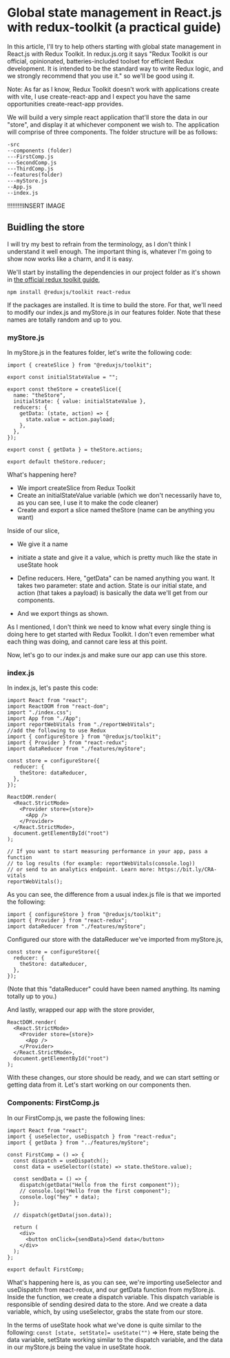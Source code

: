 # Global state management in React.js with redux-toolkit (a practical guide)

In this article, I'll try to help others starting with global state management in React.js with Redux Toolkit. In redux.js.org it says "Redux Toolkit is our official, opinionated, batteries-included toolset for efficient Redux development. It is intended to be the standard way to write Redux logic, and we strongly recommend that you use it." so we'll be good using it.

Note: As far as I know, Redux Toolkit doesn't work with applications create with vite, I use create-react-app and I expect you have the same opportunities create-react-app provides.

We will build a very simple react application that'll store the data in our "store", and display it at whichever component we wish to. The application will comprise of three components. The folder structure will be as follows:

```
-src
--components (folder)
---FirstComp.js
---SecondComp.js
---ThirdComp.js
--features(folder)
---myStore.js
--App.js
--index.js
```

!!!!!!!!!INSERT IMAGE

## Buidling the store

I will try my best to refrain from the terminology, as I don't think I understand it well enough. The important thing is, whatever I'm going to show now works like a charm, and it is easy.

We'll start by installing the dependencies in our project folder as it's shown in [the official redux toolkit guide](https://redux-toolkit.js.org/tutorials/quick-start),

`npm install @reduxjs/toolkit react-redux`

If the packages are installed. It is time to build the store. For that, we'll need to modify our index.js and myStore.js in our features folder. Note that these names are totally random and up to you.

### myStore.js

In myStore.js in the features folder, let's write the following code:

```
import { createSlice } from "@reduxjs/toolkit";

export const initialStateValue = "";

export const theStore = createSlice({
  name: "theStore",
  initialState: { value: initialStateValue },
  reducers: {
    getData: (state, action) => {
      state.value = action.payload;
    },
  },
});

export const { getData } = theStore.actions;

export default theStore.reducer;
```

What's happening here?

- We import createSlice from Redux Toolkit
- Create an initialStateValue variable (which we don't necessarily have to, as you can see, I use it to make the code cleaner)
- Create and export a slice named theStore (name can be anything you want)

Inside of our slice,

- We give it a name
- initiate a state and give it a value, which is pretty much like the state in useState hook
- Define reducers. Here, "getData" can be named anything you want. It takes two parameter: state and action. State is our initial state, and action (that takes a payload) is basically the data we'll get from our components.

- And we export things as shown.

As I mentioned, I don't think we need to know what every single thing is doing here to get started with Redux Toolkit. I don't even remember what each thing was doing, and cannot care less at this point.

Now, let's go to our index.js and make sure our app can use this store.

### index.js

In index.js, let's paste this code:

```
import React from "react";
import ReactDOM from "react-dom";
import "./index.css";
import App from "./App";
import reportWebVitals from "./reportWebVitals";
//add the following to use Redux
import { configureStore } from "@reduxjs/toolkit";
import { Provider } from "react-redux";
import dataReducer from "./features/myStore";

const store = configureStore({
  reducer: {
    theStore: dataReducer,
  },
});

ReactDOM.render(
  <React.StrictMode>
    <Provider store={store}>
      <App />
    </Provider>
  </React.StrictMode>,
  document.getElementById("root")
);

// If you want to start measuring performance in your app, pass a function
// to log results (for example: reportWebVitals(console.log))
// or send to an analytics endpoint. Learn more: https://bit.ly/CRA-vitals
reportWebVitals();
```

As you can see, the difference from a usual index.js file is that we imported the following:

```
import { configureStore } from "@reduxjs/toolkit";
import { Provider } from "react-redux";
import dataReducer from "./features/myStore";
```

Configured our store with the dataReducer we've imported from myStore.js,

```
const store = configureStore({
  reducer: {
    theStore: dataReducer,
  },
});
```

(Note that this "dataReducer" could have been named anything. Its naming totally up to you.)

And lastly, wrapped our app with the store provider,

```
ReactDOM.render(
  <React.StrictMode>
    <Provider store={store}>
      <App />
    </Provider>
  </React.StrictMode>,
  document.getElementById("root")
);
```

With these changes, our store should be ready, and we can start setting or getting data from it. Let's start working on our components then.

### Components: FirstComp.js

In our FirstComp.js, we paste the following lines:

```
import React from "react";
import { useSelector, useDispatch } from "react-redux";
import { getData } from "../features/myStore";

const FirstComp = () => {
  const dispatch = useDispatch();
  const data = useSelector((state) => state.theStore.value);

  const sendData = () => {
    dispatch(getData("Hello from the first component"));
    // console.log("Hello from the first component");
    console.log("hey" + data);
  };

  // dispatch(getData(json.data));

  return (
    <div>
      <button onClick={sendData}>Send data</button>
    </div>
  );
};

export default FirstComp;
```

What's happening here is, as you can see, we're importing useSelector and useDispatch from react-redux, and our getData function from myStore.js. Inside the function, we create a dispatch variable. This dispatch variable is responsible of sending desired data to the store. And we create a data variable, which, by using useSelector, grabs the state from our store.

In the terms of useState hook what we've done is quite similar to the following: `const [state, setState]= useState("")` => Here, state being the data variable, setState working similar to the dispatch variable, and the data in our myStore.js being the value in useState hook.
